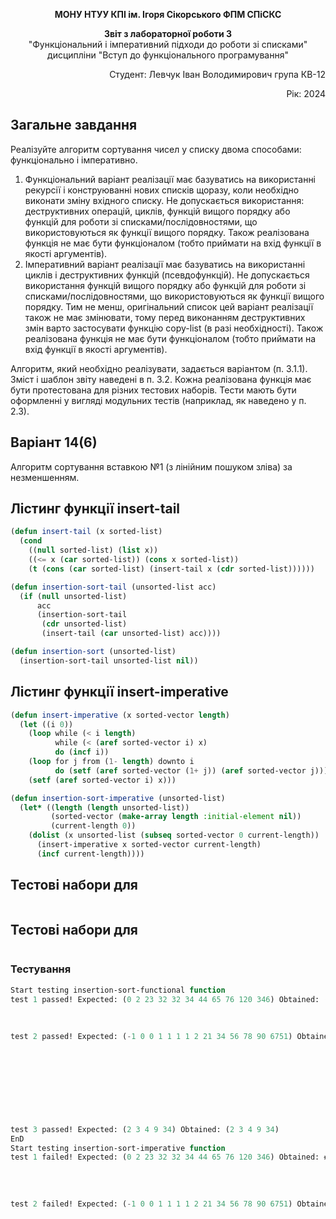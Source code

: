 <p align="center"><b>МОНУ НТУУ КПІ ім. Ігоря Сікорського ФПМ СПіСКС</b></p>
<p align="center">
<b>Звіт з лабораторної роботи 3</b><br/>
"Функціональний і імперативний підходи до роботи зі списками"<br/>
дисципліни "Вступ до функціонального програмування"
</p>
<p align="right">Студент: Левчук Іван Володимирович група КВ-12<p>
<p align="right">Рік: 2024<p>

## Загальне завдання	
Реалізуйте алгоритм сортування чисел у списку двома способами: функціонально і імперативно.
1. Функціональний варіант реалізації має базуватись на використанні рекурсії і конструюванні нових списків щоразу, коли необхідно виконати зміну вхідного списку. Не допускається використання: деструктивних операцій, циклів, функцій вищого порядку або функцій для роботи зі списками/послідовностями, що використовуються як функції вищого порядку. Також реалізована функція не має бути функціоналом (тобто приймати на вхід функції в якості аргументів).
2. Імперативний варіант реалізації має базуватись на використанні циклів і деструктивних функцій (псевдофункцій). Не допускається використання функцій вищого порядку або функцій для роботи зі списками/послідовностями, що використовуються як функції вищого порядку. Тим не менш, оригінальний список цей варіант реалізації також не має змінювати, тому перед виконанням деструктивних змін варто застосувати функцію copy-list (в разі необхідності). Також реалізована функція не має бути функціоналом (тобто приймати на вхід функції в якості аргументів). 

Алгоритм, який необхідно реалізувати, задається варіантом (п. 3.1.1). Зміст і шаблон звіту наведені в п. 3.2. 
Кожна реалізована функція має бути протестована для різних тестових наборів. 
Тести мають бути оформленні у вигляді модульних тестів (наприклад, як наведено у п. 2.3).

## Варіант 14(6)
Алгоритм сортування вставкою №1 (з лінійним пошуком зліва) за незменшенням.

## Лістинг функції insert-tail

```lisp
(defun insert-tail (x sorted-list)
  (cond
    ((null sorted-list) (list x))
    ((<= x (car sorted-list)) (cons x sorted-list))
    (t (cons (car sorted-list) (insert-tail x (cdr sorted-list))))))

(defun insertion-sort-tail (unsorted-list acc)
  (if (null unsorted-list)
      acc
      (insertion-sort-tail 
       (cdr unsorted-list)
       (insert-tail (car unsorted-list) acc))))

(defun insertion-sort (unsorted-list)
  (insertion-sort-tail unsorted-list nil))

```

## Лістинг функції insert-imperative

```lisp
(defun insert-imperative (x sorted-vector length)
  (let ((i 0))
    (loop while (< i length) 
          while (< (aref sorted-vector i) x) 
          do (incf i))
    (loop for j from (1- length) downto i
          do (setf (aref sorted-vector (1+ j)) (aref sorted-vector j)))
    (setf (aref sorted-vector i) x)))

(defun insertion-sort-imperative (unsorted-list)
  (let* ((length (length unsorted-list))
         (sorted-vector (make-array length :initial-element nil))
         (current-length 0))
    (dolist (x unsorted-list (subseq sorted-vector 0 current-length))
      (insert-imperative x sorted-vector current-length)
      (incf current-length))))
```

## Тестові набори для

```lisp

```
## Тестові набори для

```lisp

```

### Тестування
```lisp
Start testing insertion-sort-functional function
test 1 passed! Expected: (0 2 23 32 32 34 44 65 76 120 346) Obtained: (0 2 23
                                                                       32 32 34
                                                                       44 65 76
                                                                       120 346)
test 2 passed! Expected: (-1 0 0 1 1 1 1 2 21 34 56 78 90 6751) Obtained: (-1 0
                                                                           0 1
                                                                           1 1
                                                                           1 2
                                                                           21
                                                                           34
                                                                           56
                                                                           78
                                                                           90
                                                                           6751)
test 3 passed! Expected: (2 3 4 9 34) Obtained: (2 3 4 9 34)
EnD
Start testing insertion-sort-imperative function
test 1 failed! Expected: (0 2 23 32 32 34 44 65 76 120 346) Obtained: #(0 2 23
                                                                        32 32
                                                                        34 44
                                                                        65 76
                                                                        120 346)
test 2 failed! Expected: (-1 0 0 1 1 1 1 2 21 34 56 78 90 6751) Obtained: #(-1
                                                                            0 0
                                                                            1 1
                                                                            1 1
                                                                            2
                                                                            21
                                                                            34
                                                                            56
                                                                            78
                                                                            90
                                                                            6751)
```
